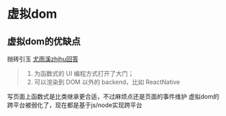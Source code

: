 # 虚拟dom

## 虚拟dom的优缺点

抛砖引玉 [尤雨溪zhihu回答](https://www.zhihu.com/question/31809713/answer/53544875)

> 1) 为函数式的 UI 编程方式打开了大门；
> 2) 可以渲染到 DOM 以外的 backend，比如 ReactNative

写页面上函数式是比类继承更合适，不过麻烦点还是页面的事件维护
虚拟dom的跨平台被弱化了，现在都是基于js/node实现跨平台

